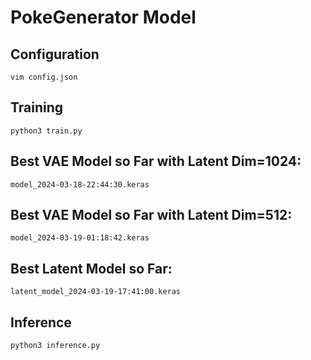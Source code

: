 # PokeGenerator Model

## Configuration

```vim config.json```

## Training

```python3 train.py```

## Best VAE Model so Far with Latent Dim=1024:

```model_2024-03-18-22:44:30.keras```

## Best VAE Model so Far with Latent Dim=512:

```model_2024-03-19-01:18:42.keras```

## Best Latent Model so Far:

```latent_model_2024-03-19-17:41:00.keras```

## Inference

```python3 inference.py```
